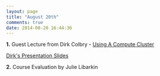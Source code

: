 ```yaml
---
layout: page
title: "August 20th"
comments: true
date: 2014-08-20 16:44:36
---
```


**1.** Guest Lecture from Dirk Colbry - [Using A Compute Cluster](https://wiki.hpcc.msu.edu/display/~colbrydi@msu.edu/2014/08/19/EDAMAME+Workshop+at+Kellogg+Biological+Center)

[Dirk's Presentation Slides](https://edamame-course.github.io/docs/extra/Presentations/2014-08-20_Cluster_Computing_EDAMAME.pdf?raw=true)

**2.** Course Evaluation by Julie Libarkin